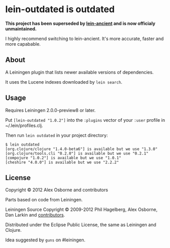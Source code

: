 # lein-outdated is outdated

**This project has been superseded by [lein-ancient](https://github.com/xsc/lein-ancient) and is now officialy unmaintained.**

I highly recommend switching to lein-ancient. It's more accurate, faster and more capabable.

## About

A Leiningen plugin that lists newer available versions of dependencies.

It uses the Lucene indexes downloaded by `lein search`.

## Usage

Requires Leiningen 2.0.0-preview8 or later.

Put `[lein-outdated "1.0.2"]` into the `:plugins` vector of your
`:user` profile in ~/.lein/profiles.clj.

Then run `lein outdated` in your project directory:

    $ lein outdated
    [org.clojure/clojure "1.4.0-beta6"] is available but we use "1.3.0"
    [org.clojure/tools.cli "0.2.0"] is available but we use "0.2.1"
    [compojure "1.0.2"] is available but we use "1.0.1"
    [cheshire "4.0.0"] is available but we use "2.2.2"

## License

Copyright © 2012 Alex Osborne and contributors

Parts based on code from Leiningen.

Leiningen Source Copyright © 2009-2012 Phil Hagelberg, Alex Osborne, Dan Larkin and [contributors](https://github.com/technomancy/leiningen/contributors). 

Distributed under the Eclipse Public License, the same as Leiningen and Clojure.

Idea suggested by `guns` on #leiningen.
